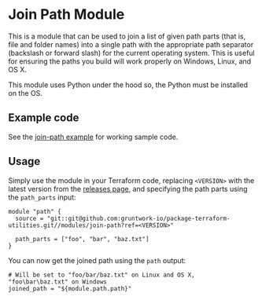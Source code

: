 # Join Path Module

This is a module that can be used to join a list of given path parts (that is, file and folder names) into a single 
path with the appropriate path separator (backslash or forward slash) for the current operating system. This is useful
for ensuring the paths you build will work properly on Windows, Linux, and OS X.

This module uses Python under the hood so, the Python must be installed on the OS. 




## Example code

See the [join-path example](https://github.com/terraform-modules-krish/terraform-aws-utilities/blob/v0.0.2/examples/join-path) for working sample code.




## Usage

Simply use the module in your Terraform code, replacing `<VERSION>` with the latest version from the [releases
page](https://github.com/gruntwork-io/package-terraform-utilities/releases), and specifying the path parts using the 
`path_parts` input:

```hcl
module "path" {
  source = "git::git@github.com:gruntwork-io/package-terraform-utilities.git//modules/join-path?ref=<VERSION>"
  
  path_parts = ["foo", "bar", "baz.txt"]
}
```

You can now get the joined path using the `path` output:
  
```hcl
# Will be set to "foo/bar/baz.txt" on Linux and OS X, "foo\bar\baz.txt" on Windows
joined_path = "${module.path.path}" 
```
  